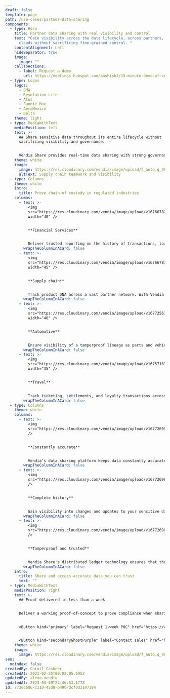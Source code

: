 ```yaml
---
draft: false
template: page
path: /use-cases/partner-data-sharing
components:
  - type: Hero
    title: Partner data sharing with real visibility and control
    text: "Gain visibility across the data lifecycle, across partners, and across
      clouds without sacrificing fine-grained control. "
    contentAlignment: Left
    hideSeparator: true
    image:
      image: ""
    callToActions:
      - label: Request a demo
        url: https://meetings.hubspot.com/aashish3/15-minute-demo-of-vendia-share
  - type: Logos
    logos:
      - BMW
      - Resolution Life
      - Atos
      - Fannie Mae
      - AeroMexico
      - Delta
    theme: light
  - type: MediaWithText
    mediaPosition: left
    text: >-
      ## Share sensitive data throughout its entire lifecycle without
      sacrificing visibility and governance. 


      Vendia Share provides real-time data sharing with strong governance. All updates and transactions are captured in a fully auditable, tamperproof ledger so you can gain full visibility into critical data as it moves through sharing systems and workflows across clouds and partners.
    theme: white
    image:
      image: https://res.cloudinary.com/vendia/image/upload/f_auto,q_90/v1677255878/Website/Iso/Group_7_yuxbqx.png
      altText: Supply chain teamwork and visibility
  - type: Columns
    theme: white
    intro:
      title: Prove chain of custody in regulated industries
    columns:
      - text: >-
          <img
          src="https://res.cloudinary.com/vendia/image/upload/v1676678285/Website/Icons/Money_18_nnzvgm.png"  class="image-float-left"
          width="40" />


          **Financial Services**


          Deliver trusted reporting on the history of transactions, loans, policies, and more — without all the manual analysis and data gathering.
        wrapTheColumnInACard: false
      - text: >-
          <img
          src="https://res.cloudinary.com/vendia/image/upload/v1676678352/Website/Icons/Supply_chain_02_ffbn55.png"  class="image-float-left"
          width="45" />


          **Supply chain**


          Track product DNA across a vast partner network. With Vendia Share, you gain visibility of changes across the supply chain.
        wrapTheColumnInACard: false
      - text: >-
          <img
          src="https://res.cloudinary.com/vendia/image/upload/v1677256195/Website/Icons/Blue%20icons/Car_blue_icon_acopwt.png"  class="image-float-left"
          width="40" />


          **Automotive**


          Ensure visibility of a tamperproof lineage as parts and vehicles move from partners through factories to dealers and consumers.
        wrapTheColumnInACard: false
      - text: >-
          <img
          src="https://res.cloudinary.com/vendia/image/upload/v1675716790/Website/Icons/Frame_48095799_vyavp3.png"  class="image-float-left"
          width="35" />


          **Travel**


          Track ticketing, settlements, and loyalty transactions across partners and programs for better operational efficiency and customer outcomes.
        wrapTheColumnInACard: false
  - type: Columns
    theme: white
    columns:
      - text: >-
          <img
          src="https://res.cloudinary.com/vendia/image/upload/v1677269907/Website/Icons/Blue%20icons/Arrow_33_eytbnb.svg"  class="image-float-left"
          />


          **Constantly accurate**


          Vendia’s data sharing platform keeps data constantly accurate and up-to-date as it moves across your partner network.
        wrapTheColumnInACard: false
      - text: >-
          <img
          src="https://res.cloudinary.com/vendia/image/upload/v1677269876/Website/Icons/Blue%20icons/Tech_138_psbjdq.svg"  class="image-float-left"
          />


          **Complete history**


          Gain visibility into changes and updates to your sensitive data as it moves through workflows, clouds, and partner systems.
        wrapTheColumnInACard: false
      - text: >-
          <img
          src="https://res.cloudinary.com/vendia/image/upload/v1677269843/Website/Icons/Blue%20icons/Security_30_tmphny.svg"  class="image-float-left"
          />


          **Tamperproof and trusted**


          Vendia Share's distributed ledger technology ensures that the lifecycle of your data is visible, immutable, and trusted.
        wrapTheColumnInACard: false
    intro:
      title: Share and access accurate data you can trust
      text: ""
  - type: MediaWithText
    mediaPosition: right
    text: >-
      ## Proof delivered in less than a week


      Deliver a working proof-of-concept to prove compliance when sharing real-time data, including a partner integration, in five business days.


      <Button kind="primary" label="Request 1-week POC" href="https://www.vendia.com/poc" />


      <Button kind="secondaryGhostPurple" label="Contact sales" href="https://meetings.hubspot.com/aashish3/contact-sales" />
    theme: white
    image:
      image: https://res.cloudinary.com/vendia/image/upload/f_auto,q_90/v1674599502/Website/Iso/Code_oy4wke.png
seo:
  noindex: false
createdBy: Caroll Casbeer
createdAt: 2023-02-25T00:02:05.695Z
updatedBy: alexa-vendia
updatedAt: 2023-03-09T22:46:53.177Z
id: 7736db06-c310-45d8-b490-dcf0d3147184
---
```

